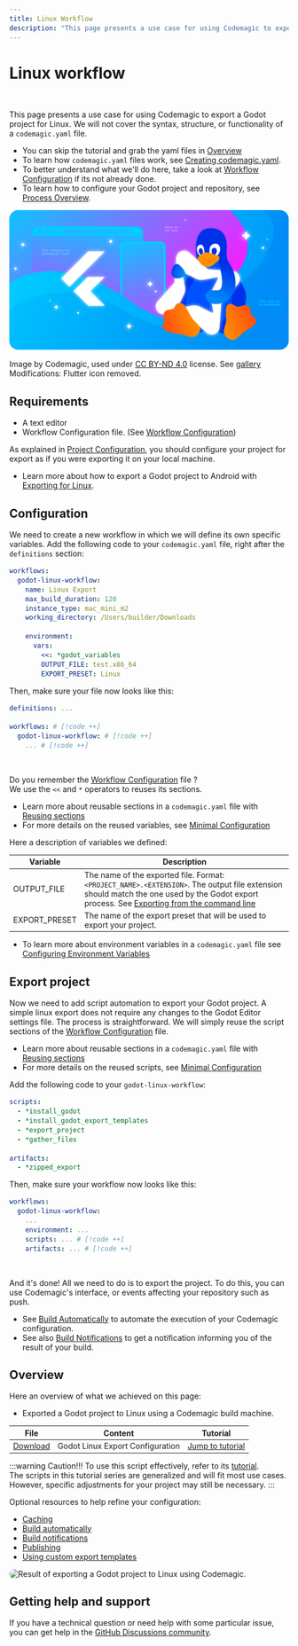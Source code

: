 ```yaml
---
title: Linux Workflow  
description: "This page presents a use case for using Codemagic to export a Godot project for Linux."
---
```


# Linux workflow

<br>

This page presents a use case for using Codemagic to export a Godot project for Linux. We will not cover the syntax, structure, or functionality of a `codemagic.yaml` file.

- You can skip the tutorial and grab the yaml files in [Overview](#overview)
- To learn how `codemagic.yaml` files work, see [Creating codemagic.yaml](https://docs.codemagic.io/partials/quickstart/create-yaml-intro/).
- To better understand what we'll do here, take a look at [Workflow Configuration](./workflow-configuration.md) if its not already done.
- To learn how to configure your Godot project and repository, see [Process Overview](../process-overview.md).

<img src="../images/workflows/godot-codemagic-linux-workflow.png" alt="Workflow for exporting a Godot project to Linux with Codemagic." style="border-radius: 16px;">

Image by Codemagic, used under [CC BY-ND 4.0](https://creativecommons.org/licenses/by-nd/4.0/) license. See [gallery](https://codemagic.io/gallery/)  
Modifications: Flutter icon removed.


## Requirements

- A text editor
- Workflow Configuration file. (See [Workflow Configuration](./workflow-configuration.md))

As explained in [Project Configuration](../process-overview.md#project-configuration), you should configure your project for export as if you were exporting it on your local machine.

- Learn more about how to export a Godot project to Android with [Exporting for Linux](https://docs.godotengine.org/en/stable/tutorials/export/exporting_for_linux.html).


## Configuration

We need to create a new workflow in which we will define its own specific variables. Add the following code to your `codemagic.yaml` file, right after the `definitions` section:

```yaml
workflows:
  godot-linux-workflow:
    name: Linux Export
    max_build_duration: 120
    instance_type: mac_mini_m2
    working_directory: /Users/builder/Downloads
    
    environment:
      vars:
        <<: *godot_variables
        OUTPUT_FILE: test.x86_64
        EXPORT_PRESET: Linux
```

Then, make sure your file now looks like this:

```yaml
definitions: ...

workflows: # [!code ++]
  godot-linux-workflow: # [!code ++]
    ... # [!code ++]
```

<br>

Do you remember the [Workflow Configuration](./workflow-configuration.md#minimal-configuration) file ?  
We use the `<<` and `*` operators to reuses its sections.  
- Learn more about reusable sections in a `codemagic.yaml` file with [Reusing sections](https://docs.codemagic.io/yaml-basic-configuration/yaml-getting-started/#reusing-sections)  
- For more details on the reused variables, see [Minimal Configuration](./workflow-configuration.md#minimal-configuration)

Here a description of variables we defined:

| Variable        | Description
| --------------- | ----------------------------------------------------------------------- |
| OUTPUT_FILE     | The name of the exported file. Format: `<PROJECT_NAME>.<EXTENSION>`. The output file extension should match the one used by the Godot export process. See [Exporting from the command line](https://docs.godotengine.org/en/latest/tutorials/export/exporting_projects.html#exporting-from-the-command-line) |
| EXPORT_PRESET   | The name of the export preset that will be used to export your project. |

- To learn more about environment variables in a `codemagic.yaml` file see [Configuring Environment Variables](https://docs.codemagic.io/yaml-basic-configuration/configuring-environment-variables/)


## Export project

Now we need to add script automation to export your Godot project. A simple linux export does not require any changes to the Godot Editor settings file. The process is straightforward. We will simply reuse the script sections of the [Workflow Configuration](./workflow-configuration.md) file.

- Learn more about reusable sections in a `codemagic.yaml` file with [Reusing sections](https://docs.codemagic.io/yaml-basic-configuration/yaml-getting-started/#reusing-sections)
- For more details on the reused scripts, see [Minimal Configuration](./workflow-configuration.md#minimal-configuration)

Add the following code to your `godot-linux-workflow`:

```yaml
scripts:
  - *install_godot
  - *install_godot_export_templates
  - *export_project
  - *gather_files

artifacts:
  - *zipped_export
```

Then, make sure your workflow now looks like this:

```yaml
workflows:
  godot-linux-workflow:
    ...
    environment: ...
    scripts: ... # [!code ++]
    artifacts: ... # [!code ++]
```

<br>

And it's done! All we need to do is to export the project. To do this, you can use Codemagic's interface, or events affecting your repository such as push.

- See [Build Automatically](https://docs.codemagic.io/yaml-running-builds/starting-builds-automatically/) to automate the execution of your Codemagic configuration.
- See also [Build Notifications](https://docs.codemagic.io/yaml-notification/email/) to get a notification informing you of the result of your build.


## Overview

Here an overview of what we achieved on this page:
- Exported a Godot project to Linux using a Codemagic build machine.

| File | Content | Tutorial |
| ---- | ------- | -------- |
| <a href="/codemagic-godot-pipeline/templates/en/linux/linux-workflow.yaml" download="codemagic.yaml">Download</a> | Godot Linux Export Configuration | [Jump to tutorial](#linux-workflow) |

:::warning Caution!!!
To use this script effectively, refer to its [tutorial](#linux-workflow).  
The scripts in this tutorial series are generalized and will fit most use cases. However, specific adjustments for your project may still be necessary.
:::

Optional resources to help refine your configuration:
- [Caching](https://docs.codemagic.io/yaml-notification/email/)
- [Build automatically](https://docs.codemagic.io/yaml-running-builds/starting-builds-automatically/)
- [Build notifications](https://docs.codemagic.io/yaml-notification/email/)
- [Publishing](https://docs.codemagic.io/yaml-publishing/google-play/)
- [Using custom export templates](./using-custom-export-templates.md)

<img src="/images/builds/linux-build.png" alt="Result of exporting a Godot project to Linux using Codemagic." style="border-radius: 16px;">


## Getting help and support

If you have a technical question or need help with some particular issue, you can get help in the [GitHub Discussions community](https://github.com/sabinayo/codemagic-godot-pipeline/discussions).